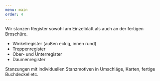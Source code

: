 ```yaml
---
menu: main
order: 4
---
```

 Wir stanzen Register sowohl am Einzelblatt als auch an der fertigen Broschüre.

- Winkelregister (außen eckig, innen rund)
- Treppenregister
- Ober- und Unterregister
- Daumenregister

Stanzungen mit individuellen Stanzmotiven in Umschläge, Karten, fertige Buchdeckel etc.